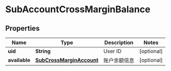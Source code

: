 
# SubAccountCrossMarginBalance

## Properties

Name | Type | Description | Notes
------------ | ------------- | ------------- | -------------
**uid** | **String** | User ID |  [optional]
**available** | [**SubCrossMarginAccount**](.md) | 账户余额信息 |  [optional]

